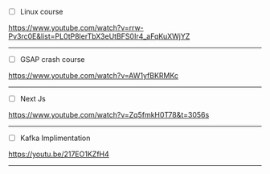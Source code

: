 - [ ] Linux course
      
https://www.youtube.com/watch?v=rrw-Pv3rc0E&list=PL0tP8lerTbX3eUtBFS0Ir4_aFqKuXWjYZ

--------------------

- [ ] GSAP crash course
      
https://www.youtube.com/watch?v=AW1yfBKRMKc

--------------------

- [ ] Next Js

https://www.youtube.com/watch?v=Zq5fmkH0T78&t=3056s

--------------------

- [ ] Kafka Implimentation

https://youtu.be/217EO1KZfH4

------------------
